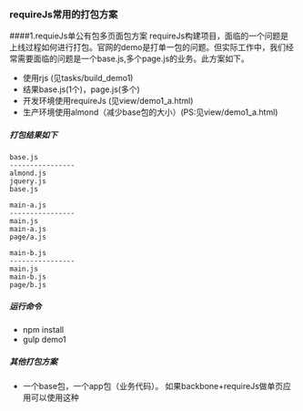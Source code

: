 ### requireJs常用的打包方案

####1.requieJs单公有包多页面包方案
requireJs构建项目，面临的一个问题是上线过程如何进行打包。官网的demo是打单一包的问题。但实际工作中，我们经常需要面临的问题是一个base.js,多个page.js的业务。此方案如下。
- 使用rjs (见tasks/build_demo1)
- 结果base.js(1个)，page.js(多个) 
- 开发环境使用requireJs (见view/demo1_a.html)
- 生产环境使用almond（减少base包的大小）(PS:见view/demo1_a.html)

##### 打包结果如下

```
base.js
----------------
almond.js
jquery.js
base.js

main-a.js
----------------
main.js
main-a.js
page/a.js

main-b.js
----------------
main.js
main-b.js
page/b.js
```

##### 运行命令
- npm install
- gulp demo1


##### 其他打包方案
- 一个base包，一个app包（业务代码）。 如果backbone+requireJs做单页应用可以使用这种

